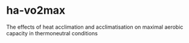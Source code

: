 # ha-vo2max
The effects of heat acclimation and acclimatisation on maximal aerobic capacity in thermoneutral conditions
